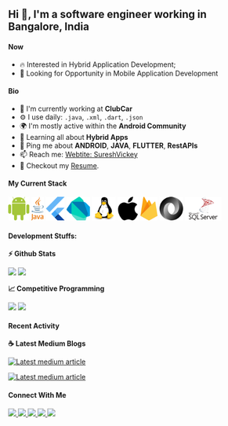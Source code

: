 ## Hi 👋, I'm a software engineer working in Bangalore, India

#### Now
- :fire: Interested in Hybrid Application Development;
- :calendar: Looking for Opportunity in Mobile Application Development

#### Bio

- 🏢 I'm currently working at **ClubCar**
- ⚙️ I use daily: `.java`, `.xml`, `.dart`, `.json`
- 🌍 I'm mostly active within the **Android Community**
- 🌱 Learning all about **Hybrid Apps**
- 💬 Ping me about **ANDROID**, **JAVA**, **FLUTTER**, **RestAPIs**
- 📫 Reach me: [Webtite: SureshVickey](https://Sureshvickey.github.io)
- 📝 Checkout my [Resume](files/resume.pdf).

#### My Current Stack

<img height="48" src="img/android.svg" alt="Android"> <img height="48" src="img/java-4.svg" alt="Java"> <img height="48" src="img/flutter.svg" alt="Flutter"> <img height="48" src="img/dart.svg" alt="Dart"> <img height="48" src="img/linux-original.svg" alt="linux"> <img height="48" src="img/apple-13.svg" alt="ios"> <img height="48" src="img/firebase-1.svg" alt="firebase"> <img height="48" src="img/json.svg" alt="Json"> <img height="48" src="img/microsoft-sql-server-1.svg" alt="SQL">

#### Development Stuffs:

<b>⚡ Github Stats</b>
<p float="left">
<img height="180em" src="https://github-readme-stats.vercel.app/api?username=sudiptob2&show_icons=true&hide_border=true&&count_private=true&include_all_commits=true" /> 
<img height="180em" src="https://github-readme-stats.vercel.app/api/top-langs/?username=sudiptob2&show_icons=true&hide_border=true&layout=compact&langs_count=8"/>
</p>

<b>&#128200; Competitive Programming</b>
<p float="left">
<img height="273em" src="https://leetcard.jacoblin.cool/sudiptob2?theme=light&font=Karma&ext=contest" />
<img height="280em" src="https://raw.githubusercontent.com/sudiptob2/cf-stats/main/output/light_card.svg" />
</p>

#### Recent Activity

<p><b> &#9749; Latest Medium Blogs</b></p>

<a target="_blank" href="https://github-readme-medium-recent-article.vercel.app/medium/@sudiptob2/0"><img src="https://github-readme-medium-recent-article.vercel.app/medium/@sudiptob2/0" alt="Latest medium article">

<a target="_blank" href="https://github-readme-medium-recent-article.vercel.app/medium/@sudiptob2/1"><img src="https://github-readme-medium-recent-article.vercel.app/medium/@sudiptob2/1" alt="Latest medium article"> </a>

#### Connect With Me

<p left="center">
<a href="https://twitter.com/sudiptob2">
  <img src="https://img.shields.io/badge/twitter-%231DA1F2.svg?&style=for-the-badge&logo=twitter&logoColor=white" height=25>
</a> 
<a href="https://www.linkedin.com/in/sudiptob2/">
  <img src="https://img.shields.io/badge/linkedin-%230077B5.svg?&style=for-the-badge&logo=linkedin&logoColor=white" height=25>
</a> 
<a href="https://www.facebook.com/sudiptob2">
  <img src="https://img.shields.io/badge/Facebook-1877F2?style=for-the-badge&logo=facebook&logoColor=white" height=25>
</a>
<a href="https://medium.com/@sudiptob2">
  <img src="https://img.shields.io/badge/Medium-12100E?style=for-the-badge&logo=medium&logoColor=white" height=25>
</a>
<a href="mailto:sudiptobaral.me@gmail.com">
  <img src="	https://img.shields.io/badge/Gmail-D14836?style=for-the-badge&logo=gmail&logoColor=white" height=25>
</a>
</p>
